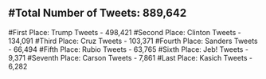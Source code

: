 #Total Number of Tweets: 889,642 
---
#First Place: Trump Tweets - 498,421
#Second Place: Clinton Tweets - 134,091
#Third Place: Cruz Tweets - 103,371
#Fourth Place: Sanders Tweets - 66,494
#Fifth Place: Rubio Tweets - 63,765
#Sixth Place: Jeb! Tweets - 9,371
#Seventh Place: Carson Tweets - 7,861
#Last Place: Kasich Tweets - 6,282
